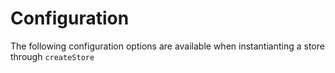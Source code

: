 # Configuration

The following configuration options are available when instantianting a store through `createStore`
